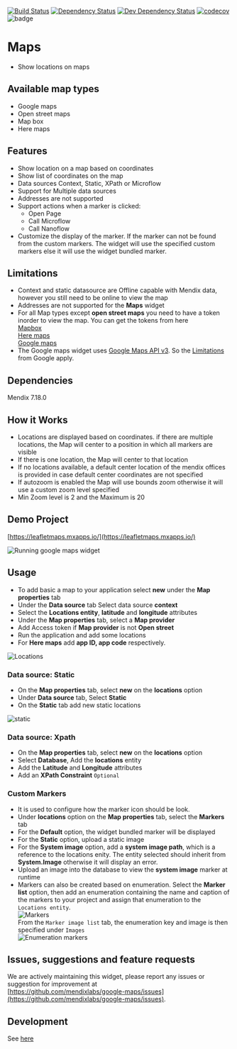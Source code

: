[![Build Status](https://travis-ci.org/mendixlabs/google-maps.svg?branch=master)](https://travis-ci.org/mendixlabs/google-maps)
[![Dependency Status](https://david-dm.org/mendixlabs/google-maps.svg)](https://david-dm.org/mendixlabs/google-maps)
[![Dev Dependency Status](https://david-dm.org/mendixlabs/google-maps.svg#info=devDependencies)](https://david-dm.org/mendixlabs/google-maps#info=devDependencies)
[![codecov](https://codecov.io/gh/mendixlabs/google-maps/branch/master/graph/badge.svg)](https://codecov.io/gh/mendixlabs/google-maps)
![badge](https://img.shields.io/badge/mendix-7.18.0-green.svg)

# Maps
* Show locations on maps

## Available map types
* Google maps
* Open street maps
* Map box
* Here maps

## Features
* Show location on a map based on coordinates
* Show list of coordinates on the map
* Data sources Context, Static, XPath or Microflow
* Support for Multiple data sources
* Addresses are not supported
* Support actions when a marker is clicked:
    * Open Page
    * Call Microflow
    * Call Nanoflow
* Customize the display of the marker. If the marker can not be found from the custom markers. The widget will use
the specified custom markers else it will use the widget bundled marker.

## Limitations
* Context and static datasource are Offline capable with Mendix data, however you still need to be online to view the map  
* Addresses are not supported for the **Maps** widget
* For all Map types except **open street maps** you need to have a token inorder to view the map. You can get the tokens from here  
[Mapbox](https://www.mapbox.com)  
[Here maps](https://www.here.com/)  
[Google maps](https://cloud.google.com/maps-platform/)
* The Google maps widget uses [Google Maps API v3](https://developers.google.com/maps/). So the [Limitations](https://developers.google.com/maps/premium/usage-limits)
from Google apply.

## Dependencies
Mendix 7.18.0

## How it Works

* Locations are displayed based on coordinates. if there are multiple locations, the Map will center to a position in which all markers are visible
* If there is one location, the Map will center to that location
* If no locations available, a default center location of the mendix offices is provided in case default center coordinates are not specified
* If autozoom is enabled the Map will use bounds zoom otherwise it will use a custom zoom level specified
* Min Zoom level is 2 and the Maximum is 20

## Demo Project

[https://leafletmaps.mxapps.io/](https://leafletmaps.mxapps.io/)

![Running google maps widget](/assets/maps-google.png)

## Usage
- To add basic a map to your application select **new** under the **Map properties** tab
- Under the **Data source** tab Select data source **context**
- Select the **Locations entity**, **latitude** and **longitude** attributes
- Under the **Map properties** tab, select a **Map provider**
- Add Access token if **Map provider** is not **Open street**
- Run the application and add some locations
- For **Here maps** add **app ID, app code** respectively.

![Locations](/assets/maps-locations.png)
### Data source: Static
- On the **Map properties** tab, select **new** on the **locations** option
- Under **Data source** tab, Select **Static**
- On the **Static** tab add new static locations

![static](/assets/maps-static.png)

### Data source: Xpath
- On the **Map properties** tab, select **new** on the **locations** option
- Select **Database**, Add the **locations** entity
- Add the **Latitude** and **Longitude** attributes
- Add an **XPath Constraint** `Optional`

### Custom Markers
-  It is used to configure how the marker icon should be look.
- Under **locations** option on the **Map properties** tab, select the **Markers** tab 
- For the **Default** option, the widget bundled marker will be displayed
- For the **Static** option, upload a static image
- For the **System image** option, add a **system image path**, which is a reference to the locations enity. The entity selected should inherit from **System.Image** otherwise it will display an error.
- Upload an image into the database to view the **system image** marker at runtime
- Markers can also be created based on enumeration. Select the **Marker list** option, then add an enumeration containing the name and caption of the markers to your project and assign that enumeration to the `Locations entity`.  
![Markers](/assets/maps-markers.png)  
From the `Marker image list` tab, the enumeration key and image is then specified under `Images`  
![Enumeration markers](/assets/markers.png)

## Issues, suggestions and feature requests
We are actively maintaining this widget, please report any issues or suggestion for improvement at  
[https://github.com/mendixlabs/google-maps/issues](https://github.com/mendixlabs/google-maps/issues).

## Development
See [here](/development.md)
